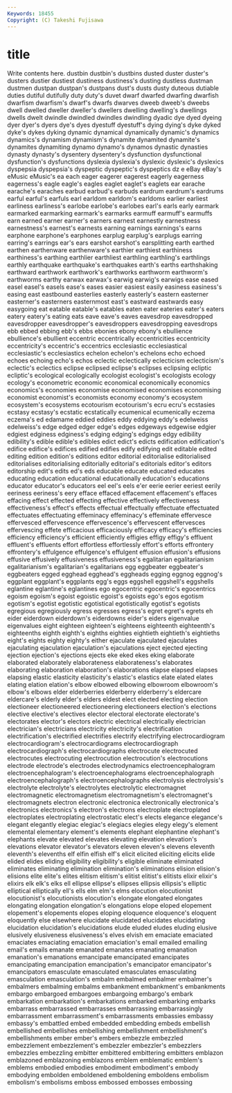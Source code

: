 ```yaml
---
Keywords: 18455 
Copyright: (C) Takeshi Fujisawa
---
```


# title

Write contents here.
 dustbin dustbin's
dustbins dusted duster duster's dusters dustier dustiest dustiness dustiness's dusting
dustless dustman dustmen dustpan dustpan's dustpans dust's dusts dusty duteous
dutiable duties dutiful dutifully duty duty's duvet dwarf dwarfed dwarfing
dwarfish dwarfism dwarfism's dwarf's dwarfs dwarves dweeb dweeb's dweebs dwell
dwelled dweller dweller's dwellers dwelling dwelling's dwellings dwells dwelt dwindle
dwindled dwindles dwindling dyadic dye dyed dyeing dyer dyer's dyers
dye's dyes dyestuff dyestuff's dying dying's dyke dyked dyke's dykes
dyking dynamic dynamical dynamically dynamic's dynamics dynamics's dynamism dynamism's dynamite
dynamited dynamite's dynamites dynamiting dynamo dynamo's dynamos dynastic dynasties dynasty
dynasty's dysentery dysentery's dysfunction dysfunctional dysfunction's dysfunctions dyslexia dyslexia's dyslexic
dyslexic's dyslexics dyspepsia dyspepsia's dyspeptic dyspeptic's dyspeptics dz e eBay
eBay's eMusic eMusic's ea each eager eagerer eagerest eagerly eagerness
eagerness's eagle eagle's eagles eaglet eaglet's eaglets ear earache earache's
earaches earbud earbud's earbuds eardrum eardrum's eardrums earful earful's earfuls
earl earldom earldom's earldoms earlier earliest earliness earliness's earlobe earlobe's
earlobes earl's earls early earmark earmarked earmarking earmark's earmarks earmuff
earmuff's earmuffs earn earned earner earner's earners earnest earnestly earnestness
earnestness's earnest's earnests earning earnings earnings's earns earphone earphone's earphones
earplug earplug's earplugs earring earring's earrings ear's ears earshot earshot's
earsplitting earth earthed earthen earthenware earthenware's earthier earthiest earthiness earthiness's
earthing earthlier earthliest earthling earthling's earthlings earthly earthquake earthquake's earthquakes
earth's earths earthshaking earthward earthwork earthwork's earthworks earthworm earthworm's earthworms
earthy earwax earwax's earwig earwig's earwigs ease eased easel easel's
easels ease's eases easier easiest easily easiness easiness's easing east
eastbound easterlies easterly easterly's eastern easterner easterner's easterners easternmost east's
eastward eastwards easy easygoing eat eatable eatable's eatables eaten eater
eateries eater's eaters eatery eatery's eating eats eave eave's eaves
eavesdrop eavesdropped eavesdropper eavesdropper's eavesdroppers eavesdropping eavesdrops ebb ebbed ebbing
ebb's ebbs ebonies ebony ebony's ebullience ebullience's ebullient eccentric eccentrically
eccentricities eccentricity eccentricity's eccentric's eccentrics ecclesiastic ecclesiastical ecclesiastic's ecclesiastics echelon
echelon's echelons echo echoed echoes echoing echo's echos eclectic eclectically
eclecticism eclecticism's eclectic's eclectics eclipse eclipsed eclipse's eclipses eclipsing ecliptic
ecliptic's ecological ecologically ecologist ecologist's ecologists ecology ecology's econometric economic
economical economically economics economics's economies economise economised economises economising economist
economist's economists economy economy's ecosystem ecosystem's ecosystems ecotourism ecotourism's ecru
ecru's ecstasies ecstasy ecstasy's ecstatic ecstatically ecumenical ecumenically eczema eczema's
ed edamame eddied eddies eddy eddying eddy's edelweiss edelweiss's edge
edged edger edge's edges edgeways edgewise edgier edgiest edginess edginess's
edging edging's edgings edgy edibility edibility's edible edible's edibles edict
edict's edicts edification edification's edifice edifice's edifices edified edifies edify
edifying edit editable edited editing edition edition's editions editor editorial
editorialise editorialised editorialises editorialising editorially editorial's editorials editor's editors editorship
edit's edits ed's eds educable educate educated educates educating education
educational educationally education's educations educator educator's educators eel eel's eels
e'er eerie eerier eeriest eerily eeriness eeriness's eery efface effaced
effacement effacement's effaces effacing effect effected effecting effective effectively effectiveness
effectiveness's effect's effects effectual effectually effectuate effectuated effectuates effectuating effeminacy
effeminacy's effeminate effervesce effervesced effervescence effervescence's effervescent effervesces effervescing effete
efficacious efficaciously efficacy efficacy's efficiencies efficiency efficiency's efficient efficiently effigies
effigy effigy's effluent effluent's effluents effort effortless effortlessly effort's efforts
effrontery effrontery's effulgence effulgence's effulgent effusion effusion's effusions effusive effusively
effusiveness effusiveness's egalitarian egalitarianism egalitarianism's egalitarian's egalitarians egg eggbeater eggbeater's
eggbeaters egged egghead egghead's eggheads egging eggnog eggnog's eggplant eggplant's
eggplants egg's eggs eggshell eggshell's eggshells eglantine eglantine's eglantines ego
egocentric egocentric's egocentrics egoism egoism's egoist egoistic egoist's egoists ego's
egos egotism egotism's egotist egotistic egotistical egotistically egotist's egotists egregious
egregiously egress egresses egress's egret egret's egrets eh eider eiderdown
eiderdown's eiderdowns eider's eiders eigenvalue eigenvalues eight eighteen eighteen's eighteens
eighteenth eighteenth's eighteenths eighth eighth's eighths eighties eightieth eightieth's eightieths
eight's eights eighty eighty's either ejaculate ejaculated ejaculates ejaculating ejaculation
ejaculation's ejaculations eject ejected ejecting ejection ejection's ejections ejects eke
eked ekes eking elaborate elaborated elaborately elaborateness elaborateness's elaborates elaborating
elaboration elaboration's elaborations elapse elapsed elapses elapsing elastic elasticity elasticity's
elastic's elastics elate elated elates elating elation elation's elbow elbowed
elbowing elbowroom elbowroom's elbow's elbows elder elderberries elderberry elderberry's eldercare
eldercare's elderly elder's elders eldest elect elected electing election electioneer
electioneered electioneering electioneers election's elections elective elective's electives elector electoral
electorate electorate's electorates elector's electors electric electrical electrically electrician electrician's
electricians electricity electricity's electrification electrification's electrified electrifies electrify electrifying electrocardiogram
electrocardiogram's electrocardiograms electrocardiograph electrocardiograph's electrocardiographs electrocute electrocuted electrocutes electrocuting electrocution
electrocution's electrocutions electrode electrode's electrodes electrodynamics electroencephalogram electroencephalogram's electroencephalograms electroencephalograph
electroencephalograph's electroencephalographs electrolysis electrolysis's electrolyte electrolyte's electrolytes electrolytic electromagnet electromagnetic
electromagnetism electromagnetism's electromagnet's electromagnets electron electronic electronica electronically electronica's electronics
electronics's electron's electrons electroplate electroplated electroplates electroplating electrostatic elect's elects
elegance elegance's elegant elegantly elegiac elegiac's elegiacs elegies elegy elegy's
element elemental elementary element's elements elephant elephantine elephant's elephants elevate
elevated elevates elevating elevation elevation's elevations elevator elevator's elevators eleven
eleven's elevens eleventh eleventh's elevenths elf elfin elfish elf's elicit
elicited eliciting elicits elide elided elides eliding eligibility eligibility's eligible
eliminate eliminated eliminates eliminating elimination elimination's eliminations elision elision's elisions
elite elite's elites elitism elitism's elitist elitist's elitists elixir elixir's
elixirs elk elk's elks ell ellipse ellipse's ellipses ellipsis ellipsis's
elliptic elliptical elliptically ell's ells elm elm's elms elocution elocutionist
elocutionist's elocutionists elocution's elongate elongated elongates elongating elongation elongation's elongations
elope eloped elopement elopement's elopements elopes eloping eloquence eloquence's eloquent
eloquently else elsewhere elucidate elucidated elucidates elucidating elucidation elucidation's elucidations
elude eluded eludes eluding elusive elusively elusiveness elusiveness's elves elvish
em emaciate emaciated emaciates emaciating emaciation emaciation's email emailed emailing
email's emails emanate emanated emanates emanating emanation emanation's emanations emancipate
emancipated emancipates emancipating emancipation emancipation's emancipator emancipator's emancipators emasculate emasculated
emasculates emasculating emasculation emasculation's embalm embalmed embalmer embalmer's embalmers embalming
embalms embankment embankment's embankments embargo embargoed embargoes embargoing embargo's embark
embarkation embarkation's embarkations embarked embarking embarks embarrass embarrassed embarrasses embarrassing
embarrassingly embarrassment embarrassment's embarrassments embassies embassy embassy's embattled embed embedded
embedding embeds embellish embellished embellishes embellishing embellishment embellishment's embellishments ember
ember's embers embezzle embezzled embezzlement embezzlement's embezzler embezzler's embezzlers embezzles
embezzling embitter embittered embittering embitters emblazon emblazoned emblazoning emblazons emblem
emblematic emblem's emblems embodied embodies embodiment embodiment's embody embodying embolden
emboldened emboldening emboldens embolism embolism's embolisms emboss embossed embosses embossing
